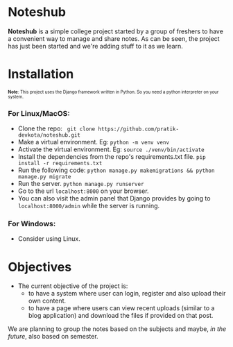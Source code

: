 # Noteshub
__Noteshub__ is a simple college project started by a group of freshers to have a convenient way to manage and share notes.
As can be seen, the project has just been started and we're adding stuff to it as we learn.

# Installation
<sub><sup>__Note__: This project uses the Django framework written in Python. So you need a python interpreter on your system.</sup></sub>
### For Linux/MacOS:
+ Clone the repo:
    ` git clone https://github.com/pratik-devkota/noteshub.git`
+ Make a virtual environment. Eg:
    `python -m venv venv`
+ Activate the virtual environment. Eg:
    `source ./venv/bin/activate`
+ Install the dependencies from the repo's requirements.txt file.
    `pip install -r requirements.txt`
+ Run the following code:
    `python manage.py makemigrations && python manage.py migrate`
+ Run the server.
    `python manage.py runserver`
+ Go to the url `localhost:8000` on your browser.
+ You can also visit the admin panel that Django provides by going to 
  `localhost:8000/admin` while the server is running.

### For Windows:
+ Consider using Linux.

# Objectives
+ The current objective of the project is:
    - to have a system where user can login, register and also upload their own content.
    - to have a page where users can view recent uploads (similar to a blog application) and download the files if provided on that post.

We are planning to group the notes based on the subjects and maybe, <i>in the future</i>, also based on semester.
